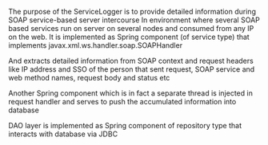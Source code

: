 The purpose of the ServiceLogger is to provide detailed information during SOAP service-based server intercourse
In environment where several SOAP based services run on server on several nodes and consumed from any IP on the web.
It is implemented as Spring component (of service type) that implements javax.xml.ws.handler.soap.SOAPHandler

And extracts detailed information from SOAP context and request headers like IP address and SSO of the person that sent request, 
SOAP service and web method names, request body and status etc

Another Spring component which is in fact a separate thread is injected in request handler 
and serves to push the accumulated information into database

DAO layer is implemented as Spring component of repository type that interacts with database via JDBC
